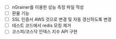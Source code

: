 
- [ ] nGrainer를 이용한 성능 측정 파일 작성
- [ ] 환율 기능
- [ ] SSL 인증서 AWS 것으로 변경 및 자동 갱신하도록 변경
- [ ] 테스트 코드에서 redis 모킹 제거
- [ ] 코스피/코스닥 인덱스 지수 API 구현
